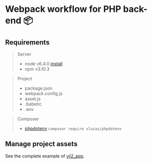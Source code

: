# Webpack workflow for PHP back-end 📦

## Requirements
> Server
>
> * node v6.4.0     [install](https://github.com/creationix/nvm#install-script)
> * npm  v3.10.3

> Project
>
> * package.json
> * webpack.config.js
> * asset.js
> * .babelrc
> * .env

> Composer
>
> * [phpdotenv](https://github.com/vlucas/phpdotenv) `composer require vlucas/phpdotenv`

## Manage project assets
See the complete example of [yii2_app](https://github.com/iamken1204/webpack.workflow.backend/tree/master/yii2_app).
